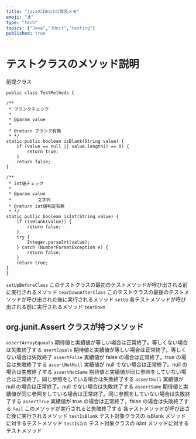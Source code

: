 ```yaml
---
title: "javaのJUnitの簡易メモ" 
emoji: "🏂"
type: "tech" 
topics: ["Java","JUnit","testing"]
published: true
---
```

# テストクラスのメソッド説明

前提クラス

	public class TestMethods {

	/**
	 * ブランクチェック
	 *
	 * @param value
	 *
	 * @return ブランク有無
	 * */
	static public boolean isBlank(String value) {
		if (value == null || value.length() == 0) {
			return true;
		}
		return false;
	}

	/**
	 * int値チェック
	 *
	 * @param value
	 * 			文字列
	 * @return int値判定有無
	 * */
	static public boolean isInt(String value) {
		if (isBlank(value)) {
			return false;
		}
		try {
			Integer.parseInt(value);
		} catch (NumberFormatException e) {
			return false;
		}
		return true;
	}
	}

` setUpBeforeClass `
 このテストクラスの最初のテストメソッドが呼び出される前に実行されるメソッド
` tearDownAfterClass `
 このテストクラスの最後のテストメソッドが呼び出された後に実行されるメソッド
` setUp `
 各テストメソッドが呼び出される前に実行されるメソッド
` tearDown `

## org.junit.Assert クラスが持つメソッド
`assertArrayEquaals`
期待値と実績値が等しい場合は正常終了。等しくない場合は失敗終了する
`asertEquals`
期待値と実績値が等しい場合は正常終了。等しくない場合は失敗終了
`assertFalse`
実績値が false の場合は正常終了。true の場合は失敗終了する
`assertNotNull`
実績値が null でない場合は正常終了。null の場合は失敗終了する
`assertNotSame`
期待値と実績値が同じ参照をしていない場合は正常終了。同じ参照をしている場合は失敗終了する
`assertNull`
実績値が null の場合は正常終了。null でない場合は失敗終了する
`assertSame`
期待値と実績値が同じ参照をしている場合は正常終了。同じ参照をしていない場合は失敗終了する
`assertTrue`
実績値が true の場合は正常終了。false の場合は失敗終了する
`fail`
このメソッドが実行されると失敗終了する
 各テストメソッドが呼び出さた後に実行されるメソッド
` testIsBlank `
 テスト対象クラスの isBlank メソッドに対するテストメソッド
` testIsInt `
 テスト対象クラスの isInt メソッドに対するテストメソッド

